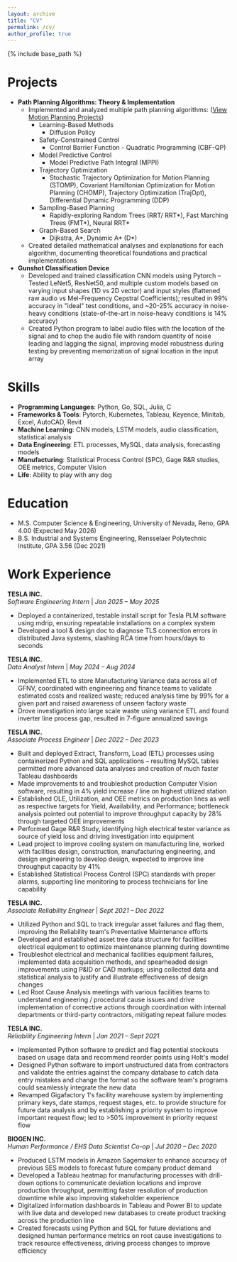 ```yaml
---
layout: archive
title: "CV"
permalink: /cv/
author_profile: true
---
```


{% include base_path %}

Projects
======
* **Path Planning Algorithms: Theory & Implementation**
  * Implemented and analyzed multiple path planning algorithms: ([View Motion Planning Projects](/motion-planning/))
    * Learning-Based Methods
      * Diffusion Policy
    * Safety-Constrained Control
      * Control Barrier Function - Quadratic Programming (CBF-QP)
    * Model Predictive Control
      * Model Predictive Path Integral (MPPI)
    * Trajectory Optimization
      * Stochastic Trajectory Optimization for Motion Planning (STOMP), Covariant Hamiltonian Optimization for Motion Planning (CHOMP), Trajectory Optimization (TrajOpt), Differential Dynamic Programming (DDP)
    * Sampling-Based Planning
      * Rapidly-exploring Random Trees (RRT/ RRT\*), Fast Marching Trees (FMT\*), Neural RRT\* 
    * Graph-Based Search
      * Dijkstra, A\*, Dynamic A\* (D\*)
  * Created detailed mathematical analyses and explanations for each algorithm, documenting theoretical foundations and practical implementations 
* **Gunshot Classification Device**
  * Developed and trained classification CNN models using Pytorch – Tested LeNet5, ResNet50, and multiple custom models based on varying input shapes (1D vs 2D vector) and input styles (flattened raw audio vs Mel-Frequency Cepstral Coefficients); resulted in 99% accuracy in "ideal" test conditions, and ~20-25% accuracy in noise-heavy conditions (state-of-the-art in noise-heavy conditions is 14% accuracy)
  * Created Python program to label audio files with the location of the signal and to chop the audio file with random quantity of noise leading and lagging the signal, improving model robustness during testing by preventing memorization of signal location in the input array

Skills
======
* **Programming Languages**: Python, Go, SQL, Julia, C
* **Frameworks & Tools**: Pytorch, Kubernetes, Tableau, Keyence, Minitab, Excel, AutoCAD, Revit
* **Machine Learning**: CNN models, LSTM models, audio classification, statistical analysis
* **Data Engineering**: ETL processes, MySQL, data analysis, forecasting models
* **Manufacturing**: Statistical Process Control (SPC), Gage R&R studies, OEE metrics, Computer Vision
* **Life**: Ability to play with any dog

Education
======
* M.S. Computer Science & Engineering, University of Nevada, Reno, GPA 4.00 (Expected May 2026)
* B.S. Industrial and Systems Engineering, Rensselaer Polytechnic Institute, GPA 3.56 (Dec 2021)

Work Experience
======

**TESLA INC.**  
*Software Engineering Intern*  \| *Jan 2025 – May 2025*

  * Deployed a containerized, testable install script for Tesla PLM software using mdrip, ensuring repeatable installations on a complex system
  * Developed a tool & design doc to diagnose TLS connection errors in distributed Java systems, slashing RCA time from hours/days to seconds

**TESLA INC.**  
*Data Analyst Intern*  \| *May 2024 – Aug 2024*

  * Implemented ETL to store Manufacturing Variance data across all of GFNV, coordinated with engineering and finance teams to validate estimated costs and realized waste; reduced analysis time by 99% for a given part and raised awareness of unseen factory waste
  * Drove investigation into large scale waste using variance ETL and found inverter line process gap, resulted in 7-figure annualized savings

**TESLA INC.**  
*Associate Process Engineer*  \| *Dec 2022 – Dec 2023*

  * Built and deployed Extract, Transform, Load (ETL) processes using containerized Python and SQL applications – resulting MySQL tables permitted more advanced data analyses and creation of much faster Tableau dashboards
  * Made improvements to and troubleshot production Computer Vision software, resulting in 4% yield increase / line on highest utilized station
  * Established OLE, Utilization, and OEE metrics on production lines as well as respective targets for Yield, Availability, and Performance; bottleneck analysis pointed out potential to improve throughput capacity by 28% through targeted OEE improvements
  * Performed Gage R&R Study, identifying high electrical tester variance as source of yield loss and driving investigation into equipment
  * Lead project to improve cooling system on manufacturing line, worked with facilities design, construction, manufacturing engineering, and design engineering to develop design, expected to improve line throughput capacity by 41%
  * Established Statistical Process Control (SPC) standards with proper alarms, supporting line monitoring to process technicians for line capability

**TESLA INC.**  
*Associate Reliability Engineer*  \| *Sept 2021 – Dec 2022*

  * Utilized Python and SQL to track irregular asset failures and flag them, improving the Reliability team's Preventative Maintenance efforts
  * Developed and established asset tree data structure for facilities electrical equipment to optimize maintenance planning during downtime
  * Troubleshot electrical and mechanical facilities equipment failures, implemented data acquisition methods, and spearheaded design improvements using P&ID or CAD markups; using collected data and statistical analysis to justify and illustrate effectiveness of design changes
  * Led Root Cause Analysis meetings with various facilities teams to understand engineering / procedural cause issues and drive implementation of corrective actions through coordination with internal departments or third-party contractors, mitigating repeat failure modes

**TESLA INC.**  
*Reliability Engineering Intern*  \| *Jan 2021 – Sept 2021*

  * Implemented Python software to predict and flag potential stockouts based on usage data and recommend reorder points using Holt's model
  * Designed Python software to import unstructured data from contractors and validate the entries against the company database to catch data entry mistakes and change the format so the software team's programs could seamlessly integrate the new data
  * Revamped Gigafactory 1's facility warehouse system by implementing primary keys, date stamps, request stages, etc. to provide structure for future data analysis and by establishing a priority system to improve important request flow; led to >50% improvement in priority request flow

**BIOGEN INC.**  
*Human Performance / EHS Data Scientist Co-op*  \| *Jul 2020 – Dec 2020*

  * Produced LSTM models in Amazon Sagemaker to enhance accuracy of previous SES models to forecast future company product demand
  * Developed a Tableau heatmap for manufacturing processes with drill-down options to communicate deviation locations and improve production throughput, permitting faster resolution of production downtime while also improving stakeholder experience
  * Digitalized information dashboards in Tableau and Power BI to update with live data and developed new databases to create product tracking across the production line
  * Created forecasts using Python and SQL for future deviations and designed human performance metrics on root cause investigations to track resource effectiveness, driving process changes to improve efficiency


